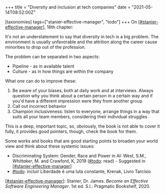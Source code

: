 +++
title = "Diversity and inclusion at tech companies"
date = "2021-05-14T08:52:00Z"

[taxonomies]
tags=["stanier-effective-manager", "todo"]
+++
On [[#stanier-effective-manager](/tags/stanier-effective-manager)], 16th chapter:

It's not an understatement to say that diversity in tech is a big problem. The environment is usually unfavorable and the attrition along the career cause minorities to drop out of the profession.

The problem can be separated in two aspects:
- Pipeline - as in available talent
- Culture - as in how things are within the company

What one can do to improve these:
1. Be aware of your biases, both at daily work and at interviews. Always question why you think about a certain person in a certain way and if you'd have a different impression were they from another group
2. Call out incorrect behavior
3. Champion inclusiveness: listen to everyone, arrange things in a way that suits all your team members, considering their individual struggles

This is a deep, important topic, so, obviously, the book is not able to cover it fully, it provides good pointers, though, check the book for them. 

Some works and books that are good starting points to broaden your world view and think about these systemic issues:
- Discriminating System: Gender, Race and Power in AI: West, S.M., _Whittaker_, M. and Crawford, K, 2019 ([#todo](/tags/todo): read) - Suggested in [[#stanier-effective-manager](/tags/stanier-effective-manager)]
- [#todo](/tags/todo): incluir Liberdade é uma luta constante, Krenak, Livro Tarcísio



[[#stanier-effective-manager](/tags/stanier-effective-manager)]: Stanier, Dr. James. _Become an Effective Software Engineering Manager_. 1st ed. S.l.: Pragmatic Bookshelf, 2020.
